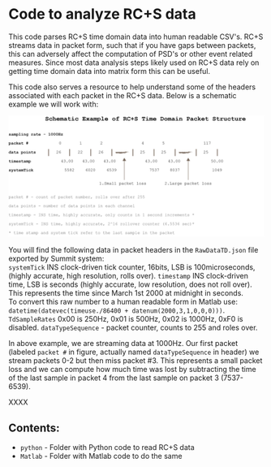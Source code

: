 Code to analyze RC+S data
==========================

This code parses RC+S time domain data into human readable CSV's. 
RC+S streams data in packet form, such that if you have gaps between packets, this can adversely affect the computation of PSD's or other event related measures. 
Since most data analysis steps likely used on RC+S data rely on getting time domain data into matrix form this can be useful. 

This code also serves a resource to help understand some of the headers associated with each packet in the RC+S data. Below is a schematic example we will work with: 

![RC+S schematics](figures/packet-loss.jpg)

You will find the following data in packet headers in the `RawDataTD.json` file exported by Summit system:  
`systemTick` INS clock-driven tick counter, 16bits, LSB is 100microseconds, (highly accurate, high resolution, rolls over). 
`timestamp`  INS clock-driven time, LSB is seconds (highly accurate, low resolution, does not roll over). This represents the time since March 1st 2000 at midnight in seconds.   
To convert this raw number to a human readable form in Matlab use:   
`datetime(datevec(timeuse./86400 + datenum(2000,3,1,0,0,0)))`. 
`TdSampleRates`  0x00 is 250Hz, 0x01 is 500Hz, 0x02 is 1000Hz, 0xF0 is disabled. 
`dataTypeSequence` - packet counter, counts to 255 and roles over.  

In above example, we are streaming data at 1000Hz. Our first packet (labeled `packet #` in figure, actually named `dataTypeSequence` in header) we stream packets 0-2 but then miss packet #3. This represents a small packet loss and we can compute how much time was lost by subtracting the time of the last sample in packet 4 from the last sample on packet 3 (7537-6539). 

XXXX 



Contents: 
-------------

* `python`    - Folder with Python code to read RC+S data 
* `Matlab` - Folder with Matlab code to do the same 



